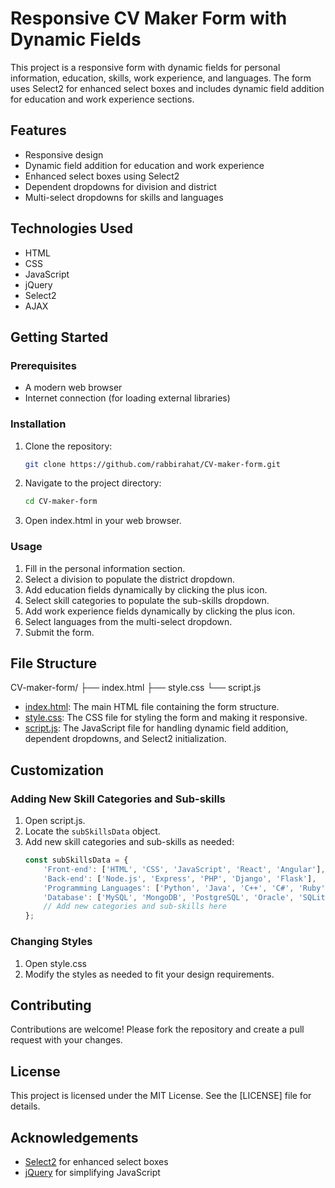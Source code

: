 # Responsive CV Maker Form with Dynamic Fields

This project is a responsive form with dynamic fields for personal information, education, skills, work experience, and languages. The form uses Select2 for enhanced select boxes and includes dynamic field addition for education and work experience sections.

## Features

- Responsive design
- Dynamic field addition for education and work experience
- Enhanced select boxes using Select2
- Dependent dropdowns for division and district
- Multi-select dropdowns for skills and languages

## Technologies Used

- HTML
- CSS
- JavaScript
- jQuery
- Select2
- AJAX

## Getting Started

### Prerequisites

- A modern web browser
- Internet connection (for loading external libraries)

### Installation

1. Clone the repository:
    ```bash
    git clone https://github.com/rabbirahat/CV-maker-form.git
    ```

2. Navigate to the project directory:
    ```bash
    cd CV-maker-form
    ```

3. Open index.html in your web browser.

### Usage

1. Fill in the personal information section.
2. Select a division to populate the district dropdown.
3. Add education fields dynamically by clicking the plus icon.
4. Select skill categories to populate the sub-skills dropdown.
5. Add work experience fields dynamically by clicking the plus icon.
6. Select languages from the multi-select dropdown.
7. Submit the form.

## File Structure

CV-maker-form/ ├── index.html ├── style.css └── script.js


- [index.html](http://_vscodecontentref_/3): The main HTML file containing the form structure.
- [style.css](http://_vscodecontentref_/4): The CSS file for styling the form and making it responsive.
- [script.js](http://_vscodecontentref_/5): The JavaScript file for handling dynamic field addition, dependent dropdowns, and Select2 initialization.

## Customization

### Adding New Skill Categories and Sub-skills

1. Open script.js.
2. Locate the `subSkillsData` object.
3. Add new skill categories and sub-skills as needed:
    ```javascript
    const subSkillsData = {
        'Front-end': ['HTML', 'CSS', 'JavaScript', 'React', 'Angular'],
        'Back-end': ['Node.js', 'Express', 'PHP', 'Django', 'Flask'],
        'Programming Languages': ['Python', 'Java', 'C++', 'C#', 'Ruby'],
        'Database': ['MySQL', 'MongoDB', 'PostgreSQL', 'Oracle', 'SQLite'],
        // Add new categories and sub-skills here
    };
    ```

### Changing Styles

1. Open style.css
2. Modify the styles as needed to fit your design requirements.

## Contributing

Contributions are welcome! Please fork the repository and create a pull request with your changes.

## License

This project is licensed under the MIT License. See the [LICENSE] file for details.

## Acknowledgements

- [Select2](https://select2.org/) for enhanced select boxes
- [jQuery](https://jquery.com/) for simplifying JavaScript
